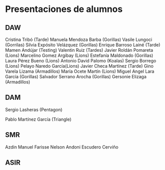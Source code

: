 # Presentaciones de alumnos

## DAW

<!-- Añade aquí tu nombre si estás en DAW -->

Cristina Tribó (Tarde)
Manuela Mendoza Barba (Gorillas)
Vasile Lungoci (Gorrilas)
Silvia Expósito Velázquez (Gorillas)
Enrique Barroso Lainé (Tarde)
Mamen Andújar (Testing)
Valentin Ruiz (Tardes)
Javier Roldán Pomareta (Lions)
Marcelino Gomez Argibay (Lions)
Estefanía Maldonado (Gorillas)
Laura Pérez Bueno (Lions)
Antonio David Palomo (Koalas)
Sergio Borrego (Lions)
Pelayo Naredo García(Lions)
Javier Checa Martínez (Tarde)
Gino Varela Lizama (Armadillos)
María Ocete Martín (Lions)
Miguel Angel Lara García (Gorillas)
Salvador Serrano Arocha (Gorillas)
Gersonie Elizaga (Armadillos)

## DAM

Sergio Lasheras (Pentagon)

<!-- Añade aquí tu nombre si estás en DAM -->

Pablo Martínez García (Triangle)

## SMR

<!-- Añade aquí tu nombre si estás en SMR -->

Azdin Manuel Farisse Nelson
Andoni Escudero Cerviño
## ASIR

<!-- Añade aquí tu nombre si estás en ASIR -->
